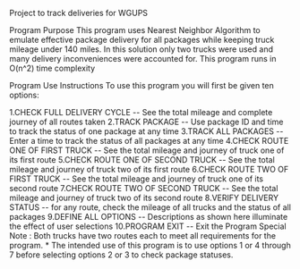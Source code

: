 Project to track deliveries for WGUPS

Program Purpose This program uses Nearest Neighbor Algorithm to emulate effective package delivery for all packages while keeping truck mileage under 140 miles. In this solution only two trucks were used and many delivery inconveniences were accounted for. This program runs in O(n^2) time complexity

Program Use Instructions To use this program you will first be given ten options:

1.CHECK FULL DELIVERY CYCLE -- See the total mileage and complete journey of all routes taken
2.TRACK PACKAGE -- Use package ID and time to track the status of one package at any time
3.TRACK ALL PACKAGES -- Enter a time to track the status of all packages at any time
4.CHECK ROUTE ONE OF FIRST TRUCK -- See the total mileage and journey of truck one of its first route
5.CHECK ROUTE ONE OF SECOND TRUCK -- See the total mileage and journey of truck two of its first route
6.CHECK ROUTE TWO OF FIRST TRUCK -- See the total mileage and journey of truck one of its second route
7.CHECK ROUTE TWO OF SECOND TRUCK -- See the total mileage and journey of truck two of its second route
8.VERIFY DELIVERY STATUS -- for any route, check the mileage of all trucks and the status of all packages
9.DEFINE ALL OPTIONS -- Descriptions as shown here illuminate the effect of user selections
10.PROGRAM EXIT -- Exit the Program
Special Note : Both trucks have two routes each to meet all requirements for the program. *
The intended use of this program is to use options 1 or 4 through 7 before selecting options 2 or 3 to check package statuses.
